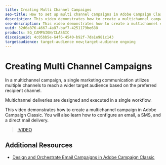 ```yaml
---
title: Creating Multi Channel Campaigns
seo-title: How to set up multi channel campaigns in Adobe Campaign Classic (ACC)
description: This video demonstrates how to create a multichannel campaign in Adobe Campaign Classic. You will also learn how to  configure an email, a SMS, and a direct mail delivery.
seo-description: This video demonstrates how to create a multichannel campaign in Adobe Campaign Classic. You will also learn how to  configure an email, a SMS, and a direct mail delivery.
uuid: 32d6a876-4667-4a87-baf7-4251179be688
products: SG_CAMPAIGN/CLASSIC
discoiquuid: 4c05bb5e-64f6-4540-b92f-7da1e981c143
targetaudience: target-audience new;target-audience ongoing
---
```


# Creating Multi Channel Campaigns

In a multichannel campaign, a single marketing communication utilizes multiple channels to reach a wider target audience based on the preferred recipient channel.

Multichannel deliveries are designed and executed in a single workflow.

This video demonstrates how to create a multichannel campaign in Adobe Campaign Classic. You will also learn how to  configure an email, a SMS, and a direct mail delivery.

>[!VIDEO](https://video.tv.adobe.com/v/24981?quality=12)

## Additional Resources

- [Design and Orchestrate Email Campaigns in Adobe Campaign Classic](https://helpx.adobe.com/campaign/classic/how-to/design-orchestrate-email-campaigns-in-campaign-classic.html)
